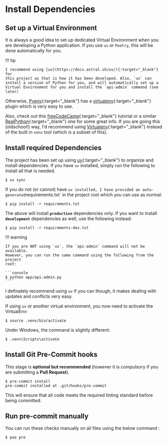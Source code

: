 # Install Dependencies

## Set up a Virtual Environment

It is always a good idea to set up dedicated Virtual Environment when you are
developing a Python application. If you use `uv` or `Poetry`, this will be done
automatically for you.

!!! tip

    I recommend using [uv](https://docs.astral.sh/uv/){:target="_blank"} for
    this project as that is how it has been developed. Also, `uv` can
    install a version of Python for you, and will automatically set up a
    Virtual Environment for you and install the `api-admin` command (see later)

Otherwise, [Pyenv](https://github.com/pyenv/pyenv){:target="_blank"} has a
[virtualenv](https://github.com/pyenv/pyenv-virtualenv){:target="_blank"} plugin
which is very easy to use.

Also, check out this
[freeCodeCamp](https://www.freecodecamp.org/news/how-to-setup-virtual-environments-in-python/){:target="_blank"}
tutorial or a similar
[RealPython](https://realpython.com/python-virtual-environments-a-primer/){:target="_blank"}
one for some great info. If you are going this (oldschool!) way, I'd recommend
using [Virtualenv](https://virtualenv.pypa.io/en/latest/){:target="_blank"}
instead of the built in `venv` tool (which is a subset of this).

## Install required Dependencies

The project has been set up using
[uv](https://docs.astral.sh/uv/){:target="_blank"} to organize and install
dependencies. If you have `uv` installed, simply run the following to install
all that is needed.

```console
$ uv sync
```

If you do not (or cannot) have `uv installed, I have provided an
auto-generated`requirements.txt` in the project root which you can use as
normal:

```console
$ pip install -r requirements.txt
```

The above will install **`production`** dependencies only. If you want to
install **`development`** dependencies as well, use the following instead:

```console
$ pip install -r requirements-dev.txt
```

!!! warning

    If you are NOT using `uv`, the `api-admin` command will not be available.
    However, you can run the same command using the following from the project
    root:

    ```console
    $ python app/api-admin.py
    ```

I definately recommend using `uv` if you can though, it makes dealing with
updates and conflicts very easy.

If using `uv` or another virtual environment, you now need to activate the
VirtualEnv:

```terminal
$ source .venv/bin/activate
```

Under Windows, the command is slightly different:

```terminal
$ .venv\Scripts\activate
```

## Install Git Pre-Commit hooks

This stage is **optional but recommended** (however it is compulsory if you are
submitting a **Pull Request**).

```console
$ pre-commit install
pre-commit installed at .git/hooks/pre-commit
```

This will ensure that all code meets the required linting standard before being
committed.

## Run pre-commit manually

You can run these checks manually on all files using the below command :

```console
$ poe pre
```
